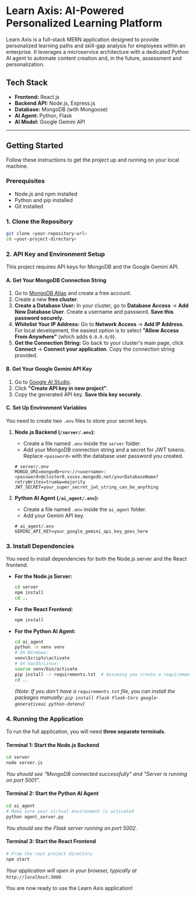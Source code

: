 # Learn Axis: AI-Powered Personalized Learning Platform

Learn Axis is a full-stack MERN application designed to provide personalized learning paths and skill-gap analysis for employees within an enterprise. It leverages a microservice architecture with a dedicated Python AI agent to automate content creation and, in the future, assessment and personalization.

## Tech Stack

* **Frontend:** React.js
* **Backend API:** Node.js, Express.js
* **Database:** MongoDB (with Mongoose)
* **AI Agent:** Python, Flask
* **AI Model:** Google Gemini API

---

## Getting Started

Follow these instructions to get the project up and running on your local machine.

### Prerequisites

-   Node.js and npm installed
-   Python and pip installed
-   Git installed

### 1. Clone the Repository

```bash
git clone <your-repository-url>
cd <your-project-directory>
```

### 2. API Key and Environment Setup

This project requires API keys for MongoDB and the Google Gemini API.

#### **A. Get Your MongoDB Connection String**

1.  Go to [MongoDB Atlas](https://www.mongodb.com/cloud/atlas) and create a free account.
2.  Create a new **free cluster**.
3.  **Create a Database User:** In your cluster, go to **Database Access** -> **Add New Database User**. Create a username and password. **Save this password securely.**
4.  **Whitelist Your IP Address:** Go to **Network Access** -> **Add IP Address**. For local development, the easiest option is to select **"Allow Access From Anywhere"** (which adds `0.0.0.0/0`).
5.  **Get the Connection String:** Go back to your cluster's main page, click **Connect** -> **Connect your application**. Copy the connection string provided.

#### **B. Get Your Google Gemini API Key**

1.  Go to [Google AI Studio](https://aistudio.google.com/app/apikey).
2.  Click **"Create API key in new project"**.
3.  Copy the generated API key. **Save this key securely.**

#### **C. Set Up Environment Variables**

You need to create two `.env` files to store your secret keys.

1.  **Node.js Backend (`/server/.env`):**
    -   Create a file named `.env` inside the `server` folder.
    -   Add your MongoDB connection string and a secret for JWT tokens. Replace `<password>` with the database user password you created.

    ```
    # server/.env
    MONGO_URI=mongodb+srv://<username>:<password>@cluster0.xxxxx.mongodb.net/yourDatabaseName?retryWrites=true&w=majority
    JWT_SECRET=your_super_secret_jwt_string_can_be_anything
    ```

2.  **Python AI Agent (`/ai_agent/.env`):**
    -   Create a file named `.env` inside the `ai_agent` folder.
    -   Add your Gemini API key.

    ```
    # ai_agent/.env
    GEMINI_API_KEY=your_google_gemini_api_key_goes_here
    ```

### 3. Install Dependencies

You need to install dependencies for both the Node.js server and the React frontend.

-   **For the Node.js Server:**
    ```bash
    cd server
    npm install
    cd ..
    ```
-   **For the React Frontend:**
    ```bash
    npm install
    ```
-   **For the Python AI Agent:**
    ```bash
    cd ai_agent
    python -m venv venv
    # On Windows:
    venv\Scripts\activate
    # On macOS/Linux:
    source venv/bin/activate
    pip install -r requirements.txt  # Assuming you create a requirements.txt file
    cd ..
    ```
    *(Note: If you don't have a `requirements.txt` file, you can install the packages manually: `pip install Flask Flask-Cors google-generativeai python-dotenv`)*

### 4. Running the Application

To run the full application, you will need **three separate terminals**.

#### **Terminal 1: Start the Node.js Backend**

```bash
cd server
node server.js
```
*You should see "MongoDB connected successfully" and "Server is running on port 5001".*

#### **Terminal 2: Start the Python AI Agent**

```bash
cd ai_agent
# Make sure your virtual environment is activated
python agent_server.py
```
*You should see the Flask server running on port 5002.*

#### **Terminal 3: Start the React Frontend**

```bash
# From the root project directory
npm start
```
*Your application will open in your browser, typically at `http://localhost:3000`.*

You are now ready to use the Learn Axis application!
